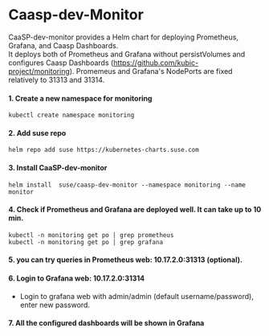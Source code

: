 # Caasp-dev-Monitor
CaaSP-dev-monitor provides a Helm chart for deploying Prometheus, Grafana, and Caasp Dashboards.  
It deploys both of Prometheus and Grafana without persistVolumes and configures Caasp Dashboards (https://github.com/kubic-project/monitoring). Promemeus and Grafana's NodePorts are fixed relatively to 31313 and 31314.

#### 1. Create a new namespace for monitoring  
```kubectl create namespace monitoring```
#### 2. Add suse repo  
```helm repo add suse https://kubernetes-charts.suse.com```  
#### 3. Install CaaSP-dev-monitor  
```helm install  suse/caasp-dev-monitor --namespace monitoring --name monitor```  
#### 4. Check if Prometheus and Grafana are deployed well. It can take up to 10 min. 
```kubectl -n monitoring get po | grep prometheus```    
```kubectl -n monitoring get po | grep grafana```  
#### 5. you can try queries in Prometheus web: 10.17.2.0:31313 (optional).  
#### 6. Login to Grafana web: 10.17.2.0:31314  
   * Login to grafana web with admin/admin (default username/password), enter new password.   
#### 7. All the configured dashboards will be shown in Grafana  
